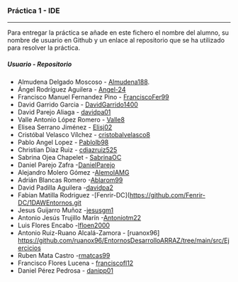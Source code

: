 ### Práctica 1 - IDE
---

Para entregar la práctica se añade en este fichero el nombre del alumno, su nombre de usuario en Github y un enlace al repositorio que se ha utilizado para resolver la práctica.

##### Usuario - Repositorio
* Almudena Delgado Moscoso - [Almudena188](https://github.com/Almudena188/EntornosDesarrollo/tree/main/src/Ejercicios13042021).
* Ángel Rodríguez Aguilera - [Angel-24](https://github.com/Angel-24/Entornos-de-Desarrollo/tree/main/src/calculadora)
* Francisco Manuel Fernandez Pino - [FranciscoFer99](https://github.com/FranciscoFer99/Entornos-de-Desarrollo-2.0/tree/master/src/tercerTrimestre)
* David Garrido Garcia - [DavidGarrido1400](https://github.com/DavidGarrido1400/EntornosDeDesarrollo.git)
* David Parejo Aliaga - [davidpa01](https://github.com/davidpa01/1DAWEntornosDesarolloDavidParejo.git)
* Valle Antonio López Romero - [Valle8](https://github.com/Valle8/EntornosDeDesarrollo.git)
* Elisea Serrano Jiménez - [Elisj02](https://github.com/Elisj02/EntornosDesarrollo)
* Cristóbal Velasco Vílchez - [cristobalvelasco8](https://github.com/cristobalvelasco8/EntornosDesarrollo.git)
* Pablo Angel Lopez - [Pablolb98](https://github.com/Pablolb98/EntornosDesarrollo/tree/master/src/practicaObligatoriaUnidad2)
* Christian Díaz Ruiz - [cdiazruiz525](https://github.com/cdiazruiz525/1DAW_EntornosDesarrollo_ChristianDiazRuiz.git)
* Sabrina Ojea Chapelet - [SabrinaOC](https://github.com/SabrinaOC/SabrinaEjerciciosEntornosDesarrollo.git)
* Daniel Parejo Zafra -[DanielParejo](https://github.com/DanielParejo/EntornosDesarrollo/tree/master/src/unidad2_EDI)
* Alejandro Molero Gómez -[AlemolAMG](https://github.com/alemolamg/EntornosDesarrollo1DAW/tree/master/Unidad02)
* Adrián Blancas Romero -[Ablarom99](https://github.com/Ablarom99/EntornosDesarrolloABR/tree/main/src/unidad02)
* David Padilla Aguilera -[davidpa2](https://github.com/davidpa2/1DAWEntornosDesarrollo.git)
* Fabian Matilla Rodriguez -[Fenrir-DC](https://github.com/Fenrir-DC/1DAWEntornos.git
* Jesus Guijarro Muñoz -[jesusgm1](https://github.com/jesusgm1/EntornosDesarrollo2/tree/main/Plugins)
* Antonio Jesús Trujillo Marín -[Antoniotm22](https://github.com/antoniotm22/PracticaED/blob/master/src/aplicacionSuma.java)
* Luis Flores Encabo -[lfloen2000](https://github.com/lfloen2000/Entornos/tree/master/src/entornos)
* Antonio Ruiz-Ruano Alcalá-Zamora - [ruanox96] https://github.com/ruanox96/EntornosDesarrolloARRAZ/tree/main/src/Ejercicios
* Ruben Mata Castro -[rmatcas99](https://github.com/rmatcas99/EDRuben/tree/main/src/unidad2)
* Francisco Flores Lucena - [franciscofl12](https://github.com/franciscofl12/EntornosDesarrollo)
* Daniel Pérez Pedrosa - [danipp01](https://github.com/danipp01/EntornosDesarrollo3.git)
